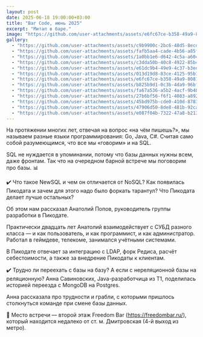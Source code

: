 ```yaml
---
layout: post
date: 2025-06-18 19:00:00+03:00
title: "Bar Code, июнь 2025"
excerpt: "Митап в баре."
image: "https://github.com/user-attachments/assets/e6fc67ce-b358-49a9-8081-d066fcf0420d"
gallery:
  - "https://github.com/user-attachments/assets/c9b9900c-2bc6-48d5-8ecd-86436440e0ad"
  - "https://github.com/user-attachments/assets/fafb5aa4-cade-4b56-a85f-4c1c6801b6a6"
  - "https://github.com/user-attachments/assets/1a0bb1e6-d642-4c5a-a604-d931b70ba67d"
  - "https://github.com/user-attachments/assets/c3dda50b-40c8-4922-85b4-0f5c06c69cb6"
  - "https://github.com/user-attachments/assets/e61dc9b4-49e9-4c37-b3ed-3d4ed69b39b2"
  - "https://github.com/user-attachments/assets/013d19d8-83ce-4125-95b1-4e95be011116"
  - "https://github.com/user-attachments/assets/e6fc67ce-b358-49a9-8081-d066fcf0420d"
  - "https://github.com/user-attachments/assets/b825b9d1-0c3b-4da9-96bf-66969ffa4aa9"
  - "https://github.com/user-attachments/assets/fa67a536-a5b2-4acf-9b48-be15b568a02c"
  - "https://github.com/user-attachments/assets/27b6bf56-f6f1-4083-a892-814d47c2084a"
  - "https://github.com/user-attachments/assets/45bd975b-cde0-410d-8783-f87d2a1ae3e2"
  - "https://github.com/user-attachments/assets/47906d50-8de8-481b-92ca-05286c49b602"
  - "https://github.com/user-attachments/assets/e087f04b-7322-47a8-b213-d48dd551da6c"
---
```


На протяжении многих лет, отвечая на вопрос «на чём пишешь?», мы называем разные языки программирования: Go, Java, C#.
Считая само собой разумеющимся, что все мы «говорим» и на SQL.

SQL не нуждается в упоминании, потому что базы данных нужны всем, даже фронтам.
Так что на очередном барной встрече мы поговорим про базы. 📊

✔️  Что такое NewSQL и чем он отличается от NoSQL? Как появилась Пикодата и зачем для этого надо было форкать тарантул? Что Пикодата делает лучше остальных?

Об этом нам рассказал Анатолий Попов, руководитель группы разработки в Пикодате.

Практически двадцать лет Анатолий взаимодействует с СУБД разного класса — и как пользователь, и как программист, и как администратор.
Работал в геймдеве, телекоме, занимался учётными системами.

В Пикодате отвечает за интеграцию c LDAP, форк Редиса, расчёт себестоимости, а также за внедрение Пикодаты к клиентам.

✔️ Трудно ли переехать с базы на базу? А если с нереляционной базы на реляционную?
Анна Савиновских, Java-разработчица из Т1, поделилась историей переезда с MongoDB на Postgres.

Анна рассказала про трудности и грабли, с которыми пришлось столкнуться команде при смене базы данных.

🍺 Место встречи — второй этаж Freedom Bar (https://freedombar.ru/), который находится недалеко от ст. м. Дмитровская (4-й выход из метро).
